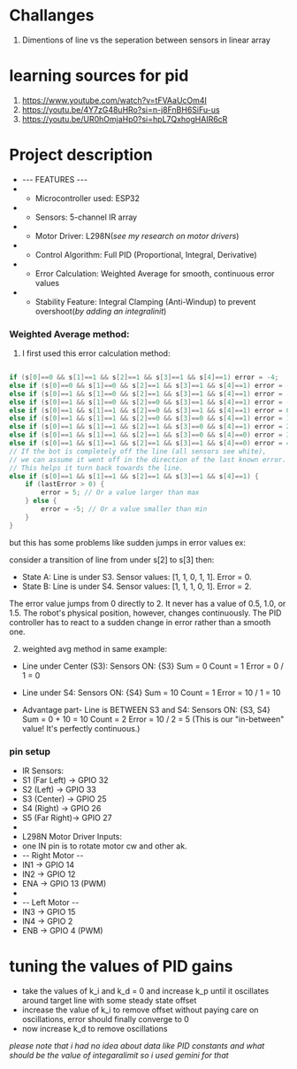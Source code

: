 # Challanges
1. Dimentions of line vs the seperation between sensors in linear array

# learning sources for pid
1. https://www.youtube.com/watch?v=tFVAaUcOm4I
2. https://youtu.be/4Y7zG48uHRo?si=n-j8FnBH6SiFu-us
3. https://youtu.be/UR0hOmjaHp0?si=hpL7QxhogHAIR6cR

# Project description
 * --- FEATURES ---
 *  - Microcontroller used: ESP32
 *  - Sensors: 5-channel IR array
 *  - Motor Driver: L298N(*see my research on motor drivers*)
 *  - Control Algorithm: Full PID (Proportional, Integral, Derivative)
 *  - Error Calculation: Weighted Average for smooth, continuous error values
 *  - Stability Feature: Integral Clamping (Anti-Windup) to prevent overshoot(*by adding an integralinit*)
 
### Weighted Average method:

1. I first used this error calculation method:
```cpp

if (s[0]==0 && s[1]==1 && s[2]==1 && s[3]==1 && s[4]==1) error = -4; 
else if (s[0]==0 && s[1]==0 && s[2]==1 && s[3]==1 && s[4]==1) error = -3;
else if (s[0]==1 && s[1]==0 && s[2]==1 && s[3]==1 && s[4]==1) error = -2;
else if (s[0]==1 && s[1]==0 && s[2]==0 && s[3]==1 && s[4]==1) error = -1;
else if (s[0]==1 && s[1]==1 && s[2]==0 && s[3]==1 && s[4]==1) error = 0;   // Perfectly centered
else if (s[0]==1 && s[1]==1 && s[2]==0 && s[3]==0 && s[4]==1) error = 1;
else if (s[0]==1 && s[1]==1 && s[2]==1 && s[3]==0 && s[4]==1) error = 2;
else if (s[0]==1 && s[1]==1 && s[2]==1 && s[3]==0 && s[4]==0) error = 3;
else if (s[0]==1 && s[1]==1 && s[2]==1 && s[3]==1 && s[4]==0) error = 4;
// If the bot is completely off the line (all sensors see white),
// we can assume it went off in the direction of the last known error.
// This helps it turn back towards the line.
else if (s[0]==1 && s[1]==1 && s[2]==1 && s[3]==1 && s[4]==1) {
    if (lastError > 0) {
        error = 5; // Or a value larger than max
    } else {
        error = -5; // Or a value smaller than min
    }
}

```

but this has some problems like sudden jumps in error values ex:

consider a transition of line from under s[2] to s[3] then:

- State A: Line is under S3. Sensor values: [1, 1, 0, 1, 1]. Error = 0.
- State B: Line is under S4. Sensor values: [1, 1, 1, 0, 1]. Error = 2.

The error value jumps from 0 directly to 2. It never has a value of 0.5, 1.0, or 1.5. The robot's physical position, however, changes continuously. The PID controller has to react to a sudden change in error rather than a smooth one.

2. weighted avg method in same example:

- Line under Center (S3):
Sensors ON: {S3}
Sum = 0
Count = 1
Error = 0 / 1 = 0

- Line under S4:
Sensors ON: {S4}
Sum = 10
Count = 1
Error = 10 / 1 = 10

- Advantage part- Line is BETWEEN S3 and S4:
Sensors ON: {S3, S4}
Sum = 0 + 10 = 10
Count = 2
Error = 10 / 2 = 5 (This is our "in-between" value! It's perfectly continuous.)

 ### pin setup
 * IR Sensors:
 * S1 (Far Left) -> GPIO 32
 * S2 (Left)     -> GPIO 33
 * S3 (Center)   -> GPIO 25
 * S4 (Right)    -> GPIO 26
 * S5 (Far Right)-> GPIO 27
 *
 * L298N Motor Driver Inputs:
 * one IN pin is to rotate motor cw and other ak.
 * -- Right Motor --
 * IN1 -> GPIO 14
 * IN2 -> GPIO 12
 * ENA -> GPIO 13 (PWM)
 *
 * -- Left Motor --
 * IN3 -> GPIO 15
 * IN4 -> GPIO 2
 * ENB -> GPIO 4  (PWM)
 
# tuning the values of PID gains
- take the values of k_i and k_d = 0 and increase k_p until it oscillates around target line with some steady state offset
- increase the value of k_i to remove offset without paying care on oscillations, error should finally converge to 0
- now increase k_d to remove oscillations


*please note that i had no idea about data like PID constants and what should be the value of integaralimit so i used gemini for that*
